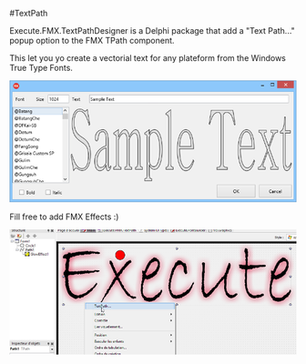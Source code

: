 #TextPath

Execute.FMX.TextPathDesigner is a Delphi package that add a "Text Path..." popup option to the FMX TPath component.

This let you yo create a vectorial text for any plateform from the Windows True Type Fonts.

![screenshot](TextPath.png)

Fill free to add FMX Effects :)

![screenshot](TextPath2.png)
